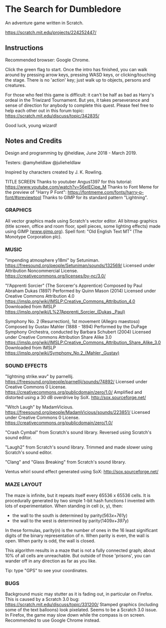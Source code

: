 # The Search for Dumbledore

An adventure game written in Scratch.

https://scratch.mit.edu/projects/224252447/

## Instructions

Recommended browser: Google Chrome.

Click the green flag to start. Once the intro has finished, you can walk around by pressing arrow keys, pressing WASD keys, or clicking/touching the stage. There is no 'action' key; just walk up to objects, persons and creatures.

For those who feel this game is difficult: it can't be half as bad as Harry's ordeal in the Triwizard Tournament. But yes, it takes perseverance and sense of direction for anybody to complete this quest. Please feel free to help each other out in this forum topic:
https://scratch.mit.edu/discuss/topic/342835/

Good luck, young wizard!

## Notes and Credits

Design and programming by @heldlaw, June 2018 - March 2019.

Testers: @amyheldlaw @julieheldlaw

Inspired by characters created by J. K. Rowling.

TITLE SCREEN
Thanks to youtuber Angus1397 for this tutorial:
https://www.youtube.com/watch?v=56eIECipe_M
Thanks to Font Meme for the preview of "Harry P Font":
https://fontmeme.com/fonts/harry-p-font/#previewtool
Thanks to GIMP for its standard pattern "Lightning".

### GRAPHICS

All vector graphics made using Scratch's vector editor.
All bitmap graphics (title screen, office and room floor, spell pieces, some lighting effects) made using GIMP (www.gimp.org).
Spell font: "Old English Text MT" (The Monotype Corporation plc).

### MUSIC

"impending atmosphere y18mi" by Setuniman.
https://freesound.org/people/Setuniman/sounds/132569/
Licensed under Attribution Noncommercial License.
https://creativecommons.org/licenses/by-nc/3.0/

"l'Apprenti Sorcier" (The Sorcerer's Apprentice)
Composed by Paul Abraham Dukas (1897)
Performed by Quinn Mason (2014)
Licensed under Creative Commons Attribution 4.0
https://imslp.org/wiki/IMSLP:Creative_Commons_Attribution_4.0
Downloaded from IMSLP
https://imslp.org/wiki/L%27Apprenti_Sorcier_(Dukas,_Paul)

Symphony No. 2 (Resurrection), 1st movement (Allegro maestoso)
Composed by Gustav Mahler (1888 - 1894)
Performed by the DuPage Symphony Orchestra, conducted by Barbara Schubert (2004)
Licensed under Creative Commons Attribution Share Alike 3.0
https://imslp.org/wiki/IMSLP:Creative_Commons_Attribution_Share_Alike_3.0
Downloaded from IMSLP
https://imslp.org/wiki/Symphony_No.2_(Mahler,_Gustav)

### SOUND EFFECTS

"lightning strike.wav" by parnellij.
https://freesound.org/people/parnellij/sounds/74892/
Licensed under Creative Commons 0 License.
https://creativecommons.org/publicdomain/zero/1.0/
Amplified and distorted using a 30 dB overdrive by SoX.
http://sox.sourceforge.net/

"Witch Laugh" by MadamVicious.
https://freesound.org/people/MadamVicious/sounds/223851/
Licensed under Creative Commons 0 License.
https://creativecommons.org/publicdomain/zero/1.0/

"Crash Cymbal" from Scratch's sound library.
Reversed using Scratch's sound editor.

"Laugh2" from Scratch's sound library.
Trimmed and made slower using Scratch's sound editor.

"Clang" and "Glass Breaking" from Scratch's sound library.

Ventus whirl sound effect generated using SoX:
http://sox.sourceforge.net/

### MAZE LAYOUT

The maze is infinite, but it repeats itself every 65536 x 65536 cells. It is procedurally generated by two simple 1-bit hash functions I invented with lots of experimentation. When standing in cell (x, y), then:

- the wall to the south is determined by parity(563*x+761*y)
- the wall to the west is determined by parity(1409*x+397*y)

In these formulas, parity(n) is the number of ones in the 16 least significant digits of the binary representation of n. When parity is even, the wall is open. When parity is odd, the wall is closed.

This algorithm results in a maze that is not a fully connected graph; about 10% of all cells are unreachable. But outside of those 'prisons', you can wander off in any direction as far as you like.

Tip: type "GPS" to see your coordinates.

### BUGS

Background music may stutter as it is fading out, in particular on Firefox. This is caused by a Scratch 3.0 bug:
https://scratch.mit.edu/discuss/topic/331200/
Stamped graphics (including some of the text balloons) look pixelated. Seems to be a Scratch 3.0 issue.
In Firefox, the game may slow down while the compass is on screen. Recommended to use Google Chrome instead.
